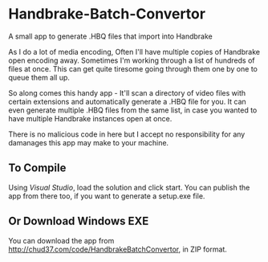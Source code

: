 # Handbrake-Batch-Convertor
A small app to generate .HBQ files that import into Handbrake

As I do a lot of media encoding, Often I'll have multiple copies of Handbrake open encoding away.  Sometimes I'm working through a list of hundreds of files at once.  This can get quite tiresome going through them one by one to queue them all up.

So along comes this handy app - It'll scan a directory of video files with certain extensions and automatically generate a .HBQ file for you.  It can even generate multiple .HBQ files from the same list, in case you wanted to have multiple Handbrake instances open at once.

There is no malicious code in here but I accept no responsibility for any damanages this app may make to your machine.

## To Compile
Using *Visual Studio*, load the solution and click start.  You can publish the app from there too, if you want to generate a setup.exe file.

## Or Download Windows EXE
You can download the app from http://chud37.com/code/HandbrakeBatchConvertor, in ZIP format.
